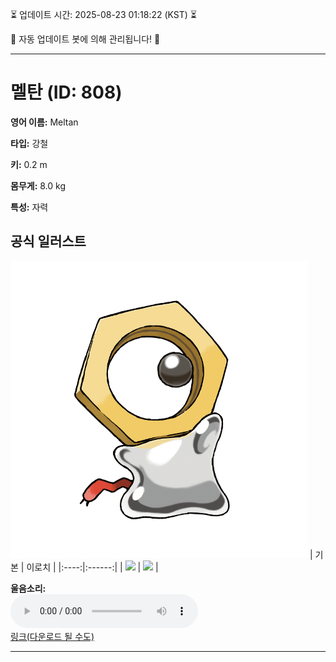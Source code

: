 
⏳ 업데이트 시간: 2025-08-23 01:18:22 (KST) ⏳

🤖 자동 업데이트 봇에 의해 관리됩니다! 🤖

---

# 멜탄 (ID: 808)
**영어 이름:** Meltan

**타입:** 강철

**키:** 0.2 m

**몸무게:** 8.0 kg

**특성:** 자력

## 공식 일러스트
![](https://raw.githubusercontent.com/PokeAPI/sprites/master/sprites/pokemon/other/official-artwork/808.png)
| 기본 | 이로치 |
|:----:|:------:|
| <img src="http://play.pokemonshowdown.com/sprites/ani/meltan.gif" width="200"> | <img src="http://play.pokemonshowdown.com/sprites/ani-shiny/meltan.gif" width="200"> |

**울음소리:**<br><audio controls src="https://raw.githubusercontent.com/PokeAPI/cries/main/cries/pokemon/latest/808.ogg"></audio><br> [링크(다운로드 될 수도)](https://raw.githubusercontent.com/PokeAPI/cries/main/cries/pokemon/latest/808.ogg)


---
